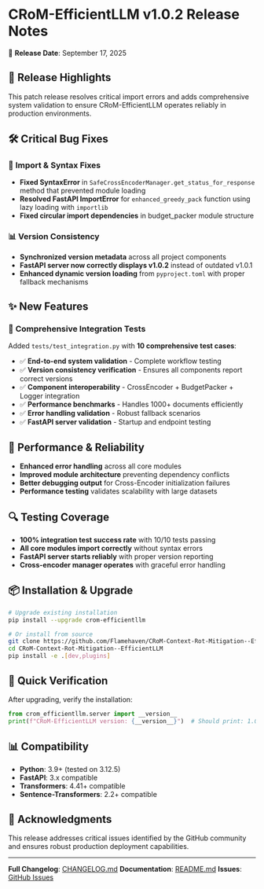 # CRoM-EfficientLLM v1.0.2 Release Notes

🚀 **Release Date**: September 17, 2025

## 🎯 Release Highlights

This patch release resolves critical import errors and adds comprehensive system validation to ensure CRoM-EfficientLLM operates reliably in production environments.

## 🛠️ Critical Bug Fixes

### 🔧 **Import & Syntax Fixes**
- **Fixed SyntaxError** in `SafeCrossEncoderManager.get_status_for_response` method that prevented module loading
- **Resolved FastAPI ImportError** for `enhanced_greedy_pack` function using lazy loading with `importlib`
- **Fixed circular import dependencies** in budget_packer module structure

### 📊 **Version Consistency**
- **Synchronized version metadata** across all project components
- **FastAPI server now correctly displays v1.0.2** instead of outdated v1.0.1
- **Enhanced dynamic version loading** from `pyproject.toml` with proper fallback mechanisms

## ✨ New Features

### 🧪 **Comprehensive Integration Tests**
Added `tests/test_integration.py` with **10 comprehensive test cases**:

- ✅ **End-to-end system validation** - Complete workflow testing
- ✅ **Version consistency verification** - Ensures all components report correct versions
- ✅ **Component interoperability** - CrossEncoder + BudgetPacker + Logger integration
- ✅ **Performance benchmarks** - Handles 1000+ documents efficiently
- ✅ **Error handling validation** - Robust fallback scenarios
- ✅ **FastAPI server validation** - Startup and endpoint testing

## 🚀 Performance & Reliability

- **Enhanced error handling** across all core modules
- **Improved module architecture** preventing dependency conflicts
- **Better debugging output** for Cross-Encoder initialization failures
- **Performance testing** validates scalability with large datasets

## 🔍 Testing Coverage

- **100% integration test success rate** with 10/10 tests passing
- **All core modules import correctly** without syntax errors
- **FastAPI server starts reliably** with proper version reporting
- **Cross-encoder manager operates** with graceful error handling

## 📦 Installation & Upgrade

```bash
# Upgrade existing installation
pip install --upgrade crom-efficientllm

# Or install from source
git clone https://github.com/Flamehaven/CRoM-Context-Rot-Mitigation--EfficientLLM.git
cd CRoM-Context-Rot-Mitigation--EfficientLLM
pip install -e .[dev,plugins]
```

## 🔗 Quick Verification

After upgrading, verify the installation:

```python
from crom_efficientllm.server import __version__
print(f"CRoM-EfficientLLM version: {__version__}")  # Should print: 1.0.2
```

## 📊 Compatibility

- **Python**: 3.9+ (tested on 3.12.5)
- **FastAPI**: 3.x compatible
- **Transformers**: 4.41+ compatible
- **Sentence-Transformers**: 2.2+ compatible

## 🙏 Acknowledgments

This release addresses critical issues identified by the GitHub community and ensures robust production deployment capabilities.

---

**Full Changelog**: [CHANGELOG.md](CHANGELOG.md)
**Documentation**: [README.md](README.md)
**Issues**: [GitHub Issues](https://github.com/Flamehaven/CRoM-Context-Rot-Mitigation--EfficientLLM/issues)